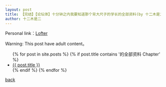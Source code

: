 ```yaml
---
layout: post
title: 【完结】【论坛体】十分钟之内我要知道那个背大尺子的学长的全部资料(by 十二木是二)
author: 十二木是二
---
```


Personal link：[Lofter](http://mushier.lofter.com/)

Warning: This post have adult content。

<ul>
  {% for post in site.posts %}
    {% if post.title contains '的全部资料 Chapter' %}
      <li>
        <a href="{{ post.url }}">{{ post.title }}</a>
      </li>
    {% endif %}
  {% endfor %}
</ul>

[back](https://allforyanchen.github.io/)
